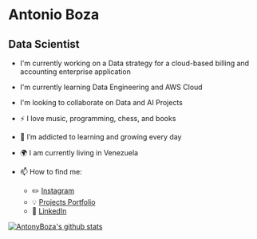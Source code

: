 # Antonio Boza
## Data Scientist 

- I'm currently working on a Data strategy for a cloud-based billing and accounting enterprise application
- I'm currently learning Data Engineering and AWS Cloud 
- I'm looking to collaborate on Data and AI Projects

- :zap: I love music, programming, chess, and books
- 🌱 I’m addicted to learning and growing every day
- :earth_africa: I am currently living in Venezuela
- 📫 How to find me: 
  - :pencil2: [Instagram](https://www.instagram.com/bozaleonantonio/)
  - :bulb: [Projects Portfolio](https://antonyboza.github.io/Portfolio/)
  - :office: [LinkedIn](https://www.linkedin.com/in/antonio-boza/?locale=en_US)
  

[![AntonyBoza's github stats](https://github-readme-stats.vercel.app/api?username=AntonyBoza&count_private=true&show_icons=true&theme=radical&hide_rank=false)](https://github.com/AntonyBoza/github-readme-stats)
